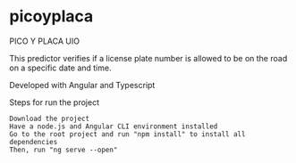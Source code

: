 # picoyplaca
PICO Y PLACA UIO

This predictor verifies if a license plate number is allowed to be on the road on a specific date and time.

Developed with Angular and Typescript

Steps for run the project

    Download the project
    Have a node.js and Angular CLI environment installed
    Go to the root project and run "npm install" to install all dependencies
    Then, run "ng serve --open" 



